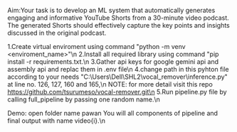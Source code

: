 Aim:Your task is to develop an ML system that automatically generates engaging and informative YouTube Shorts from a 30-minute video podcast. The generated Shorts should effectively capture the key points and insights discussed in the original podcast.


1.Create virtual enviroment using command "python -m venv <enviroment_name>"\n
2.Install all required library using command "pip install -r requirements.txt.\n
3.Gather api keys for google gemini api and assembly api and replac them in .env file\n
4.change path in this pyhton file according to your needs "C:\Users\Dell\SHL2\vocal_remover\inference.py" at line no. 126, 127, 160 and 165,\n
NOTE: for more detail visit this repo https://github.com/tsurumeso/vocal-remover.git\n
5.Run pipeline.py file by calling full_pipeline by passing one random name.\n


Demo: open folder name pawan You will all components of pipeline and final output with name video{i}.\n
